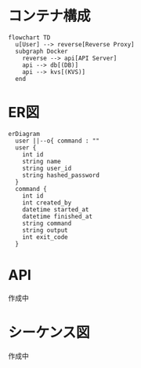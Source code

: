 # コンテナ構成

```mermaid
flowchart TD
  u[User] --> reverse[Reverse Proxy]
  subgraph Docker
    reverse --> api[API Server]
    api --> db[(DB)]
    api --> kvs[(KVS)]
  end
```

# ER図

```mermaid
erDiagram
  user ||--o{ command : ""
  user {
    int id
    string name
    string user_id
    string hashed_password
  }
  command {
    int id
    int created_by
    datetime started_at
    datetime finished_at
    string command
    string output
    int exit_code
  }
```

# API

作成中

# シーケンス図

作成中
